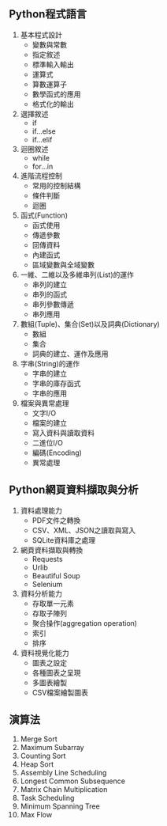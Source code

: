 ## Python程式語言
1. 基本程式設計
	+ 變數與常數
	+ 指定敘述
	+ 標準輸入輸出
	+ 運算式
	+ 算數運算子
	+ 數學函式的應用
	+ 格式化的輸出
2. 選擇敘述
	+ if
	+ if...else
	+ if...elif
3. 迴圈敘述
	+ while
	+ for...in
4. 進階流程控制
	+ 常用的控制結構
	+ 條件判斷
	+ 迴圈
5. 函式(Function)
	+ 函式使用
	+ 傳遞參數
	+ 回傳資料
	+ 內建函式
	+ 區域變數與全域變數
6. 一維、二維以及多維串列(List)的運作
	+ 串列的建立
	+ 串列的函式
	+ 串列參數傳遞
	+ 串列應用
7. 數組(Tuple)、集合(Set)以及詞典(Dictionary)
	+ 數組
	+ 集合
	+ 詞典的建立、運作及應用
8. 字串(String)的運作
	+ 字串的建立
	+ 字串的庫存函式
	+ 字串的應用
9. 檔案與異常處理
	+ 文字I/O
	+ 檔案的建立
	+ 寫入資料與讀取資料
	+ 二進位I/O
	+ 編碼(Encoding)
	+ 異常處理

## Python網頁資料擷取與分析
1. 資料處理能力
	+ PDF文件之轉換
	+ CSV、XML、JSON之讀取與寫入
	+ SQLite資料庫之處理
2. 網頁資料擷取與轉換
	+ Requests
	+ Urlib
	+ Beautiful Soup
	+ Selenium
3. 資料分析能力
	+ 存取單一元素
	+ 存取子陣列
	+ 聚合操作(aggregation operation)
	+ 索引
	+ 排序
4. 資料視覺化能力
	+ 圖表之設定
	+ 各種圖表之呈現
	+ 多圖表繪製
	+ CSV檔案繪製圖表

## 演算法
1. Merge Sort
2. Maximum Subarray
3. Counting Sort
4. Heap Sort
5. Assembly Line Scheduling
6. Longest Common Subsequence
7. Matrix Chain Multiplication
8. Task Scheduling
9. Minimum Spanning Tree
10. Max Flow